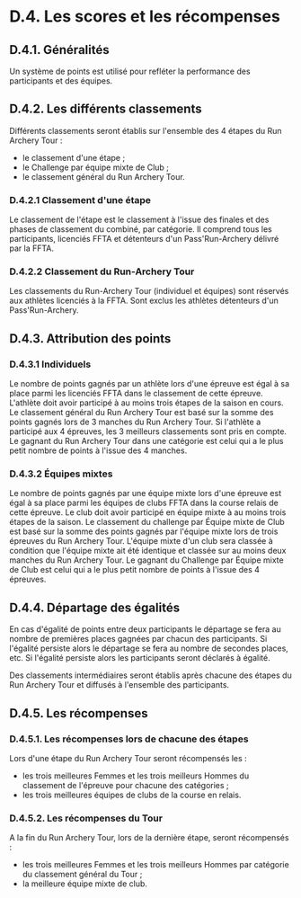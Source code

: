 # D.4. Les scores et les récompenses

## D.4.1. Généralités

Un système de points est utilisé pour refléter la performance des participants et des équipes.

## D.4.2. Les différents classements

Différents classements seront établis sur l'ensemble des 4 étapes du Run Archery Tour :

- le classement d'une étape ;
- le Challenge par équipe mixte de Club ;
- le classement général du Run Archery Tour.

### D.4.2.1 Classement d'une étape

Le classement de l'étape est le classement à l'issue des finales et des phases de classement du combiné, par catégorie.
Il comprend tous les participants, licenciés FFTA et détenteurs d'un Pass'Run-Archery délivré par la FFTA.

### D.4.2.2 Classement du Run-Archery Tour

Les classements du Run-Archery Tour (individuel et équipes) sont réservés aux athlètes licenciés à la FFTA.
Sont exclus les athlètes détenteurs d'un Pass'Run-Archery.

## D.4.3. Attribution des points

### D.4.3.1 Individuels

Le nombre de points gagnés par un athlète lors d'une épreuve est égal à sa place parmi les licenciés FFTA dans le classement de cette épreuve. L'athlète doit avoir participé à au moins trois étapes de la saison en cours.
Le classement général du Run Archery Tour est basé sur la somme des points gagnés lors de 3 manches du Run Archery Tour. Si l'athlète a participé aux 4 épreuves, les 3 meilleurs classements sont pris en compte.
Le gagnant du Run Archery Tour dans une catégorie est celui qui a le plus petit nombre de points à l'issue des 4 manches.

### D.4.3.2 Équipes mixtes

Le nombre de points gagnés par une équipe mixte lors d'une épreuve est égal à sa place parmi les équipes de clubs FFTA dans la course relais de cette épreuve. Le club doit avoir participé en équipe mixte à au moins trois étapes de la saison.
Le classement du challenge par Équipe mixte de Club est basé sur la somme des points gagnés par l'équipe mixte lors de trois épreuves du Run Archery Tour. L'équipe mixte d'un club sera classée à condition que l'équipe mixte ait été identique et classée sur au moins deux manches du Run Archery Tour.
Le gagnant du Challenge par Équipe mixte de Club est celui qui a le plus petit nombre de points à l'issue des 4 épreuves.

## D.4.4. Départage des égalités

En cas d'égalité de points entre deux participants le départage se fera au nombre de premières places gagnées par chacun des participants. Si l'égalité persiste alors le départage se fera au nombre de secondes places, etc. Si l'égalité persiste alors les participants seront déclarés à égalité.

Des classements intermédiaires seront établis après chacune des étapes du Run Archery Tour et diffusés à l'ensemble des participants.

## D.4.5. Les récompenses

### D.4.5.1. Les récompenses lors de chacune des étapes

Lors d'une étape du Run Archery Tour seront récompensés les :

- les trois meilleures Femmes et les trois meilleurs Hommes du classement de l'épreuve pour chacune des catégories ;
- les trois meilleures équipes de clubs de la course en relais.

### D.4.5.2. Les récompenses du Tour

A la fin du Run Archery Tour, lors de la dernière étape, seront récompensés :

- les trois meilleures Femmes et les trois meilleurs Hommes par catégorie du classement général du Tour ;
- la meilleure équipe mixte de club.
